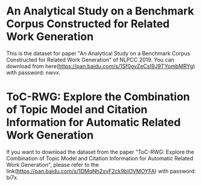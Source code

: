 # An Analytical Study on a Benchmark Corpus Constructed for Related Work Generation
This is the dataset for paper "An Analytical Study on a Benchmark Corpus Constructed for Related Work Generation" of NLPCC 2019. You can download from here(https://pan.baidu.com/s/1Sf0ovZeCsI9J9TYombMRYg) with  password: nwvx.

# ToC-RWG: Explore the Combination of Topic Model and Citation Information for Automatic Related Work Generation 
If you want to download the dataset from the paper "ToC-RWG: Explore the Combination of Topic Model and Citation Information for Automatic Related Work Generation", please refer to the link(https://pan.baidu.com/s/1DMqNh2xvF2ck9bIOVMOYFA) with password: bi7x.
